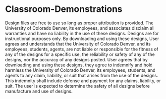 # Classroom-Demonstrations

Design files are free to use so long as proper attribution is provided. The University of Colorado Denver,
its employees, and associates disclaim all warranties and have no liability in the use of these designs.
Designs are for instructional purposes only. By downloading and using these designs, User agrees and
understands that the University of Colorado Denver, and its employees, students, agents, are not liable or
responsible for the fitness of any of the designs for a specific use, the reliability or safety of any of
the designs, nor the accuracy of any designs posted. User agrees that by downloading and using these
designs, they agree to indemnify and hold harmless the University of Colorado Denver, its employees,
students, and agents to any claim, liability, or suit that arises from the use of the designs. This
indemnity shall include defense and payment for any claims, liability, or suit. The user is expected to 
determine the safety of all designs before manufacture and use of designs.
